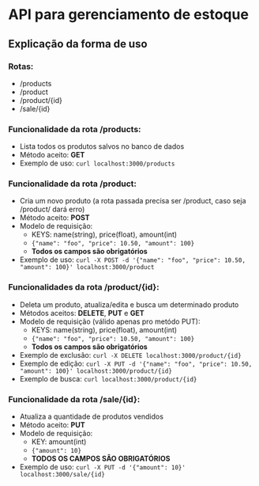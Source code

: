 # API para gerenciamento de estoque

## Explicação da forma de uso

### Rotas: 
 - /products
 - /product
 - /product/{id}
 - /sale/{id}


### Funcionalidade da rota /products:
 - Lista todos os produtos salvos no banco de dados
 - Método aceito: **GET**
 - Exemplo de uso: `curl localhost:3000/products`

### Funcionalidade da rota /product:
 - Cria um novo produto (a rota passada precisa ser /product, caso seja /product/ dará erro)
 - Método aceito: **POST**
 - Modelo de requisição:
   - KEYS: name(string), price(float), amount(int)
   - `{"name": "foo", "price": 10.50, "amount": 100}`
   - **Todos os campos são obrigatórios**
 - Exemplo de uso: `curl -X POST -d '{"name": "foo", "price": 10.50, "amount": 100}' localhost:3000/product`

### Funcionalidades da rota /product/{id}:
 - Deleta um produto, atualiza/edita e busca um determinado produto
 - Métodos aceitos: **DELETE**, **PUT** e **GET**
 - Modelo de requisição (válido apenas pro metódo PUT):
   - KEYS: name(string), price(float), amount(int)
   - `{"name": "foo", "price": 10.50, "amount": 100}`
   - **Todos os campos são obrigatórios**
  - Exemplo de exclusão: `curl -X DELETE localhost:3000/product/{id}`
  - Exemplo de edição: `curl -X PUT -d '{"name": "foo", "price": 10.50, "amount": 100}' localhost:3000/product/{id}`
  - Exemplo de busca: `curl localhost:3000/product/{id}`

### Funcionalidade da rota /sale/{id}:
 - Atualiza a quantidade de produtos vendidos
 - Método aceito: **PUT**
 - Modelo de requisição:
   - KEY: amount(int)
   - `{"amount": 10}`
   - **TODOS OS CAMPOS SÂO OBRIGATÓRIOS**
 - Exemplo de uso: `curl -X PUT -d '{"amount": 10}' localhost:3000/sale/{id}`
